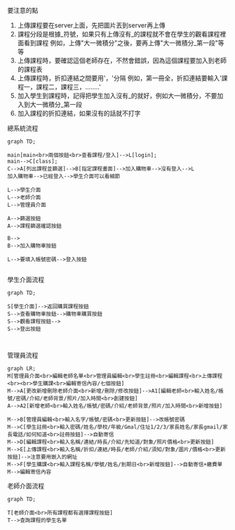 要注意的點
1. 上傳課程要在server上面，先把圖片丟到server再上傳
2. 課程分段是根據_符號，如果只有上傳沒有_的課程就不會在學生的觀看課程裡面看到課程
    例如，上傳"大一微積分"之後，要再上傳"大一微積分_第一段"等等
3. 上傳課程時，要確認這個老師存在，不然會錯誤，因為這個課程要加入到老師的課程表
4. 上傳課程時，折扣連結之間要用'，'分隔
    例如，第一冊全，折扣連結要輸入'課程一，課程二，課程三，........'
5. 加入學生到課程時，記得把學生加入沒有_的就好，例如大一微積分，不要加入到大一微積分_第一段
6. 加入課程的折扣連結，如果沒有的話就不打字


總系統流程
```mermaid
graph TD;

main[main<br>兩個按鈕<br>查看課程/登入]-->L[login];
main-->C[class];
C-->A[列出課程並篩選]-->B[指定課程畫面]-->加入購物車-->沒有登入-->L
加入購物車-->已經登入-->學生介面可以看細節

L-->學生介面
L-->老師介面
L-->管理員介面

A-->篩選按鈕
A-->課程篩選確認按鈕

B-->
B-->加入購物車按鈕

L-->要填入帳號密碼-->登入按鈕


```
學生介面流程

```mermaid
graph TD;

S[學生介面]-->返回購買課程按鈕
S-->查看購物車按鈕-->購物車購買按鈕
S-->觀看課程按鈕-->
S-->登出按鈕



```

管理員流程
```mermaid
graph LR;
M[管理員介面<br>編輯老師名單<br>管理員編輯<br>學生註冊<br>編輯課程<br>上傳課程<br><br>學生購課<br>編輯寄信內容/七個按鈕]
M-->A[更改新增刪除老師介面<br>新增/刪除/修改按鈕]-->A1[編輯老師<br>輸入姓名/帳號/密碼/介紹/老師背景/照片/加入時間<br>創建按鈕]
A-->A2[新增老師<br>輸入姓名/帳號/密碼/介紹/老師背景/照片/加入時間<br>新增按鈕]

M-->B[管理員編輯<br>輸入名字/帳號/密碼<br>更新按鈕]-->改帳號密碼
M-->C[學生註冊<br>輸入密碼/姓名/學校/年級/Gmal/住址1/2/3/家長姓名/家長gmail/家長電話/如何知道<br>註冊按鈕]-->自動寄信
M-->D[編輯課程<br>輸入名稱/連結/時長/介紹/先知道/對象/照片價格<br>更新按鈕]
M-->E[上傳課程<br>輸入名稱/折扣/連結/時長/老師/介紹/須知/對象/圖片/價格<br>更新按鈕]-->注意要用嵌入的網址
M-->F[學生購課<br>輸入課程名稱/學號/姓名/到期日<br>新增按鈕]-->自動寄信+繳費單
M-->編輯寄信內容

```

老師介面流程
```mermaid
graph TD;

T[老師介面<br>所有課程都有選擇課程按鈕]
T-->查詢課程的學生名單


```
